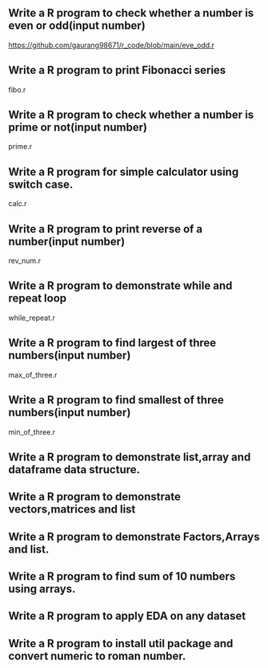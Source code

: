 ## Write a R program to check whether a number is even or odd(input number)
https://github.com/gaurang98671/r_code/blob/main/eve_odd.r

## Write a R program to print Fibonacci series
fibo.r

## Write a R program to check whether a number is prime or not(input number)
prime.r

## Write a R program for simple calculator using switch case.
calc.r

## Write a R program to print reverse of a number(input number)
rev_num.r

## Write a R program to demonstrate while and repeat loop
while_repeat.r

## Write a R program to find largest of three numbers(input number)
max_of_three.r

## Write a R program to find smallest of three numbers(input number)
min_of_three.r

## Write a R program to demonstrate list,array and dataframe data structure.


## Write a R program to demonstrate vectors,matrices and list


## Write a R program to demonstrate Factors,Arrays and list.


## Write a R program to find sum of 10 numbers using arrays.


##  Write a R program to apply EDA on any dataset


## Write a R program to install util package and convert numeric to roman number.


## 

